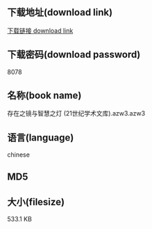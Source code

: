 ## 下载地址(download link)
[下载链接 download link](https://voluble-croquembouche-d321dc.netlify.app/?s=%E5%AD%98%E5%9C%A8%E4%B9%8B%E9%95%9C%E4%B8%8E%E6%99%BA%E6%85%A7%E4%B9%8B%E7%81%AF+%2821%E4%B8%96%E7%BA%AA%E5%AD%A6%E6%9C%AF%E6%96%87%E5%BA%93%29.azw3)

## 下载密码(download password)
8078

## 名称(book name)
存在之镜与智慧之灯 (21世纪学术文库).azw3.azw3

## 语言(language)
chinese

## MD5


## 大小(filesize)
533.1 KB
